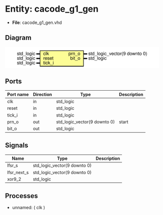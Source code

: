 # Entity: cacode_g1_gen

- **File**: cacode_g1_gen.vhd
## Diagram

![Diagram](cacode_g1_gen.svg "Diagram")
## Ports

| Port name | Direction | Type                         | Description |
| --------- | --------- | ---------------------------- | ----------- |
| clk       | in        | std_logic                    |             |
| reset     | in        | std_logic                    |             |
| tick_i    | in        | std_logic                    |             |
| prn_o     | out       | std_logic_vector(9 downto 0) | start       |
| bit_o     | out       | std_logic                    |             |
## Signals

| Name         | Type                         | Description |
| ------------ | ---------------------------- | ----------- |
| lfsr_s       | std_logic_vector(9 downto 0) |             |
|  lfsr_next_s | std_logic_vector(9 downto 0) |             |
| xor9_2       | std_logic                    |             |
## Processes
- unnamed: ( clk )
